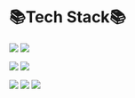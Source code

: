 

# 📚Tech Stack📚
<img src="https://img.shields.io/badge/JAVA-007396?style=for-the-badge&logo=MySQ&logoColor=white">&nbsp;<img src="https://img.shields.io/badge/Spring-6DB33F?style=flat-square&logo=Spring&logoColor=white"/>

<img src="https://img.shields.io/badge/-C%23-239120?style=flat-square&logo=CSharp&logoColor=white"/>

<img src="https://img.shields.io/badge/MySQL-4479A1?style=flat-square&logo=MySQL&logoColor=white"/>

<img src="https://img.shields.io/badge/HTML-E34F26?style=flat-square&logo=HTML5&logoColor=white"/>&nbsp;<img src="https://img.shields.io/badge/CSS-1572B6?style=flat-square&logo=CSS3&logoColor=white"/>&nbsp;<img src="https://img.shields.io/badge/JavaScript-F7DF1E?style=flat-square&logo=JavaScript&logoColor=black"/>
